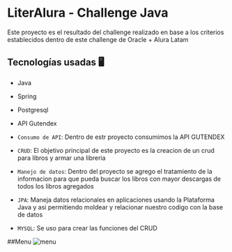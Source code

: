 # LiterAlura - Challenge Java

Este proyecto es el resultado del challenge realizado en base a los criterios establecidos dentro de este challenge de Oracle + Alura Latam

## Tecnologías usadas 🖥️
- Java
- Spring
- Postgresql
- API Gutendex




- `Consumo de API`: Dentro de estr proyecto consumimos la API GUTENDEX
- `CRUD`:  El objetivo principal de este proyecto es la creacion de un crud para libros y armar una libreria
- `Manejo de datos`: Dentro del proyecto se agrego el tratamiento de la informacion para que pueda buscar los libros con mayor descargas de todos los libros agregados
- `JPA`: Maneja datos relacionales en aplicaciones usando la Plataforma Java y asi permitiendo moldear y relacionar nuestro codigo con la base de datos
- `MYSQL`: Se uso para crear las funciones del CRUD


##Menu
![menu](https://github.com/JapyTing/LiterAlura---Challenge-Java/assets/115281136/71819318-7018-4f5d-9ea5-2feb19b3dac3)
